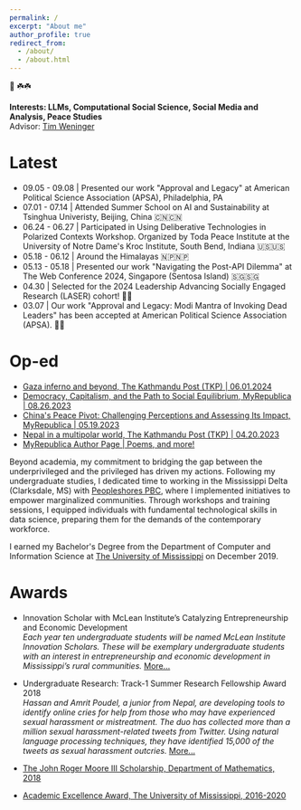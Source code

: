 ```yaml
---
permalink: /
excerpt: "About me"
author_profile: true
redirect_from: 
  - /about/
  - /about.html
---
```


🙏 ☘️☘️

<b>Interests: LLMs, Computational Social Science, Social Media and Analysis, Peace Studies</b> <br>
Advisor: <a href= "https://engineering.nd.edu/faculty/tim-weninger/">Tim Weninger</a> <br>

Latest
======

<ul>
  <li>09.05 - 09.08 | Presented our work "Approval and Legacy" at American Political Science Association (APSA), Philadelphia, PA </li>
  <li>07.01 - 07.14 | Attended Summer School on AI and Sustainability at Tsinghua Univeristy, Beijing, China 🇨🇳🇨🇳 </li>
  <li>06.24 - 06.27 | Participated in Using Deliberative Technologies in Polarized Contexts Workshop. Organized by Toda Peace Institute at the University of Notre Dame's Kroc Institute, South Bend, Indiana 🇺🇸🇺🇸 </li>
  <li>05.18 - 06.12 | Around the Himalayas 🇳🇵🇳🇵</li>
  <li>05.13 - 05.18 | Presented our work "Navigating the Post-API Dilemma" at The Web Conference 2024, Singapore (Sentosa Island) 🇸🇬🇸🇬 </li>
  <li>04.30 | Selected for the 2024 Leadership Advancing Socially Engaged Research (LASER) cohort! 🎉🎉 </li>
  <li>03.07 | Our work "Approval and Legacy: Modi Mantra of Invoking Dead Leaders" has been accepted at American Political Science Association (APSA). 🎉🎉</li>
</ul>

Op-ed
======
* <a href= "https://kathmandupost.com/columns/2024/06/01/gaza-inferno-and-beyond/"> Gaza inferno and beyond, The Kathmandu Post (TKP) | 06.01.2024</a>
* <a href= "https://myrepublica.nagariknetwork.com/news/democracy-capitalism-and-the-path-to-social-equilibrium/">Democracy, Capitalism, and the Path to Social Equilibrium, MyRepublica | 08.26.2023</a>
* <a href= "https://myrepublica.nagariknetwork.com/news/china-s-peace-pivot-challenging-perceptions-and-assessing-its-impact/">China's Peace Pivot: Challenging Perceptions and Assessing Its Impact, MyRepublica | 05.19.2023</a>
* <a href= "https://kathmandupost.com/columns/2023/04/20/rise-of-multipolarity-and-nepal">Nepal in a multipolar world, The Kathmandu Post (TKP) | 04.20.2023</a>
* <a href= "https://myrepublica.nagariknetwork.com/news/author/1950">MyRepublica Author Page | Poems, and more!</a>


Beyond academia, my commitment to bridging the gap between the underprivileged and the privileged has driven my actions. Following my undergraduate studies, I dedicated time to working in the Mississippi Delta (Clarksdale, MS) with <a href = "https://peopleshores.com">Peopleshores PBC</a>, where I implemented initiatives to empower marginalized communities. Through workshops and training sessions, I equipped individuals with fundamental technological skills in data science, preparing them for the demands of the contemporary workforce.

I earned my Bachelor's Degree from the Department of Computer and Information Science at <a href="https://www.olemiss.edu/"> The University of Mississippi</a> on December 2019.

Awards
======

* Innovation Scholar with McLean Institute’s Catalyzing Entrepreneurship and Economic Development <br>
_Each year ten undergraduate students will be named McLean Institute Innovation Scholars. These will be exemplary undergraduate students with an interest in entrepreneurship and economic development in Mississippi’s rural communities._ <a href="https://mclean.olemiss.edu/ceed/"> More...</a>
  
* Undergraduate Research: Track-1 Summer Research Fellowship Award 2018 <br>
_Hassan and Amrit Poudel, a junior from Nepal, are developing tools to identify online cries for help from those who may have experienced sexual harassment or mistreatment. The duo has collected more than a million sexual harassment-related tweets from Twitter. Using natural language processing techniques, they have identified 15,000 of the tweets as sexual harassment outcries._ <a href ="https://news.olemiss.edu/undergraduates-conducting-data-science-research-faculty-mentors/"> More... </a>

* <a href="https://math.olemiss.edu/undergraduate-awards-recipients/"> The John Roger Moore III Scholarship, Department of Mathematics, 2018 </a>
* <a href="https://international.olemiss.edu/scholarships-for-international-undergraduates/"> Academic Excellence Award, The University of Mississippi, 2016-2020 </a>





